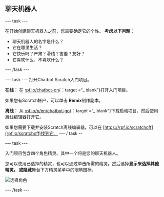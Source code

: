 ## 聊天机器人

\--- task \---

在开始创建聊天机器人之前，您需要确定它的个性。 **考虑以下问题**：

+ 聊天机器人的名字是什么？
+ 它在哪里生活？
+ 它快乐吗？严肃？滑稽？害羞？友好？
+ 它喜欢什么，不喜欢什么？

\--- /task \---

\--- task \--- 打开Chatbot Scratch入门项目。

**在线：** 在 [rpf.io/chatbot-on](http://rpf.io/chatbot-on){：target =“_ blank”}打开入门项目。

如果您有Scratch帐户，可以单击 **Remix**制作副本。

**离线：** 从 [rpf.io/p/en/chatbot-go](http://rpf.io/p/en/chatbot-go){：target =“_ blank”}下载启动项目，然后使用离线编辑器打开它。

如果您需要下载并安装Scratch离线编辑器，可以在 [https://rpf.io/scratchoff](rpf.io/scratchoff)找到它。 \--- / task --

\--- task \---

入门项目包含四个角色精灵。其中一个将是您的聊天机器人。

您可以使用已选择的精灵，也可以通过单击所需的精灵，然后选择**显示来选择其他精灵。 **或**隐藏**舞台下方精灵菜单中的眼睛图标。

![选择角色](images/chatbot-characters.png)

\--- /task \---